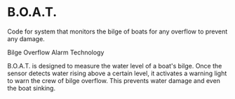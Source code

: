 # B.O.A.T.
Code for system that monitors the bilge of boats for any overflow to prevent any damage.

Bilge
Overflow
Alarm
Technology

B.O.A.T. is designed to measure the water level of a boat's bilge. Once the sensor detects water rising above a certain level, it activates 
a warning light to warn the crew of bilge overflow. This prevents water damage and even the boat sinking.
